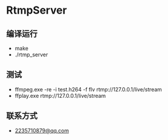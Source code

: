 ﻿# RtmpServer

编译运行
-
* make
* ./rtmp_server

测试
-
* ffmpeg.exe -re -i test.h264 -f flv rtmp://127.0.0.1/live/stream
* ffplay.exe rtmp://127.0.0.1/live/stream

联系方式
-
* 2235710879@qq.com